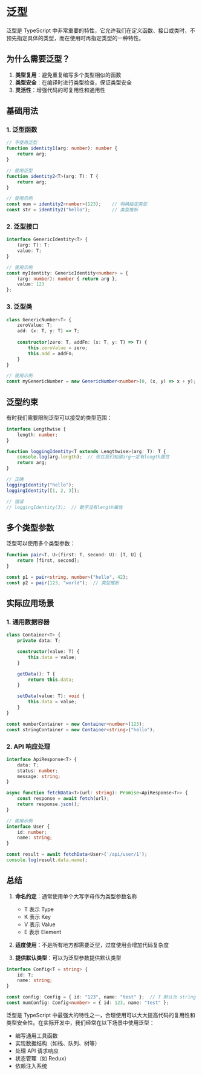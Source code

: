 # 泛型

泛型是 TypeScript 中非常重要的特性，它允许我们在定义函数、接口或类时，不预先指定具体的类型，而在使用时再指定类型的一种特性。

## 为什么需要泛型？

1. **类型复用**：避免重复编写多个类型相似的函数
2. **类型安全**：在编译时进行类型检查，保证类型安全
3. **灵活性**：增强代码的可复用性和通用性

## 基础用法

### 1. 泛型函数

```typescript
// 不使用泛型
function identity1(arg: number): number {
    return arg;
}

// 使用泛型
function identity2<T>(arg: T): T {
    return arg;
}

// 使用示例
const num = identity2<number>(123);    // 明确指定类型
const str = identity2("hello");        // 类型推断
```

### 2. 泛型接口

```typescript
interface GenericIdentity<T> {
    (arg: T): T;
    value: T;
}

// 使用示例
const myIdentity: GenericIdentity<number> = {
    (arg: number): number { return arg },
    value: 123
};
```

### 3. 泛型类

```typescript
class GenericNumber<T> {
    zeroValue: T;
    add: (x: T, y: T) => T;
    
    constructor(zero: T, addFn: (x: T, y: T) => T) {
        this.zeroValue = zero;
        this.add = addFn;
    }
}

// 使用示例
const myGenericNumber = new GenericNumber<number>(0, (x, y) => x + y);
```

## 泛型约束

有时我们需要限制泛型可以接受的类型范围：

```typescript
interface Lengthwise {
    length: number;
}

function loggingIdentity<T extends Lengthwise>(arg: T): T {
    console.log(arg.length);  // 现在我们知道arg一定有length属性
    return arg;
}

// 正确
loggingIdentity("hello");
loggingIdentity([1, 2, 3]);

// 错误
// loggingIdentity(3);  // 数字没有length属性
```

## 多个类型参数

泛型可以使用多个类型参数：

```typescript
function pair<T, U>(first: T, second: U): [T, U] {
    return [first, second];
}

const p1 = pair<string, number>("hello", 42);
const p2 = pair(123, "world");  // 类型推断
```

## 实际应用场景

### 1. 通用数据容器

```typescript
class Container<T> {
    private data: T;

    constructor(value: T) {
        this.data = value;
    }

    getData(): T {
        return this.data;
    }

    setData(value: T): void {
        this.data = value;
    }
}

const numberContainer = new Container<number>(123);
const stringContainer = new Container<string>("hello");
```

### 2. API 响应处理

```typescript
interface ApiResponse<T> {
    data: T;
    status: number;
    message: string;
}

async function fetchData<T>(url: string): Promise<ApiResponse<T>> {
    const response = await fetch(url);
    return response.json();
}

// 使用示例
interface User {
    id: number;
    name: string;
}

const result = await fetchData<User>('/api/user/1');
console.log(result.data.name);
```

## 总结

1. **命名约定**：通常使用单个大写字母作为类型参数名称
   - T 表示 Type
   - K 表示 Key
   - V 表示 Value
   - E 表示 Element

2. **适度使用**：不是所有地方都需要泛型，过度使用会增加代码复杂度

3. **提供默认类型**：可以为泛型参数提供默认类型

```typescript
interface Config<T = string> {
    id: T;
    name: string;
}

const config: Config = { id: "123", name: "test" };  // T 默认为 string
const numConfig: Config<number> = { id: 123, name: "test" };
```

泛型是 TypeScript 中最强大的特性之一，合理使用可以大大提高代码的复用性和类型安全性。在实际开发中，我们经常在以下场景中使用泛型：

- 编写通用工具函数
- 实现数据结构（如栈、队列、树等）
- 处理 API 请求响应
- 状态管理（如 Redux）
- 依赖注入系统



